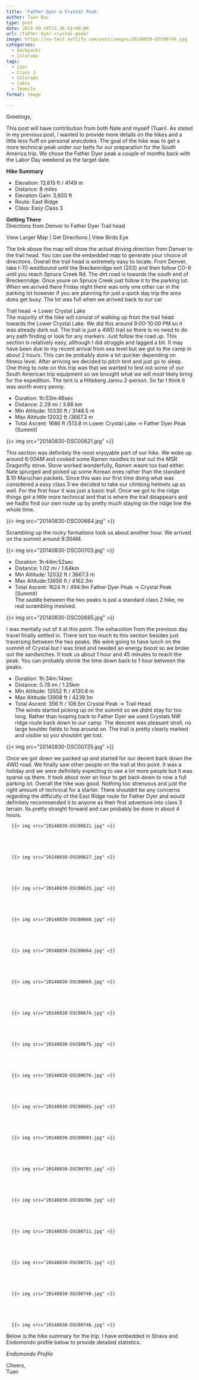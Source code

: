 ```yaml
---
title: 'Father Dyer & Crystal Peak'
author: Tuan Bui
type: post
date: 2014-09-18T21:36:51+00:00
url: /father-dyer-crystal-peak/
image: https://eu-test.netlify.com/post/images/20140830-DSC00740.jpg
categories:
  - Backpacks
  - Colorado
tags:
  - 13er
  - Class 3
  - Colorado
  - lakes
  - Tenmile
format: image

---
```

Greetings,

This post will have contribution from both Nate and myself (Tuan). As stated in my previous post, I wanted to provide more details on the hikes and a little less fluff on personal anecdotes. The goal of the hike was to get a more technical peak under our belts for our preparation for the South America trip. We chose the Father Dyer peak a couple of months back with the Labor Day weekend as the target date.

**Hike Summary**

  * Elevation: 13,615 ft / 4149 m
  * Distance: 8 miles
  * Elevation Gain: 3,600 ft
  * Route: East Ridge
  * Class: Easy Class 3

**Getting There**  
Directions from Denver to Father Dyer Trail head




View Larger Map | Get Directions | View Birds Eye





The link above the map will show the actual driving direction from Denver to the trail head. You can use the embedded map to generate your choice of directions. Overall the trail head is extremely easy to locate. From Denver, take I-70 westbound until the Breckenridge exit (203) and then follow CO-9 until you reach Spruce Creek Rd. The dirt road is towards the south end of Breckenridge. Once youre on Spruce Creek just follow it to the parking lot. When we arrived there Friday night there was only one other car in the parking lot however if you are planning for just a quick day trip the area does get busy. The lot was full when we arrived back to our car.




Trail head -> Lower Crystal Lake  
The majority of the hike will consist of walking up from the trail head towards the Lower Crystal Lake. We did this around 9:00-10:00 PM so it was already dark out. The trail is just a 4WD trail so there is no need to do any path finding or look for any markers. Just follow the road up. This section is relatively easy, although I did struggle and lagged a bit. It may have been due to my recent arrival from sea level but we got to the camp in about 2 hours. This can be probably done a lot quicker depending on fitness level. After arriving we decided to pitch tent and just go to sleep. One thing to note on this trip was that we wanted to test out some of our South American trip equipment so we brought what we will most likely bring for the expedition. The tent is a Hilleberg Jannu 2-person. So far I think it was worth every penny.

  * Duration: 1h:53m:46sec
  * Distance: 2.29 mi / 3.68 km
  * Min Altitude: 10330 ft / 3148.5 m
  * Max Altitude:12032 ft /3667.3 m
  * Total Ascent: 1686 ft /513.8 m
Lower Crystal Lake -> Father Dyer Peak (Summit)

  {{< img src="20140830-DSC00621.jpg" >}}
		      


This section was definitely the most enjoyable part of our hike. We woke up around 6:00AM and cooked some Ramen noodles to test out the MSR Dragonfly stove. Stove worked wonderfully, Ramen wasnt too bad either. Nate splurged and picked up some Korean ones rather than the standard $.10 Maruchan packets. Since this was our first time doing what was considered a easy class 3 we decided to take our climbing helmets up as well. For the first hour it was just a basic trail. Once we got to the ridge things got a little more technical and that is where the trail disappears and we hadto find our own route up by pretty much staying on the ridge line the whole time.


  {{< img src="20140830-DSC00664.jpg" >}}
		      


Scrambling up the rocky formations took us about another hour. We arrived on the summit around 9:30AM.


  {{< img src="20140830-DSC00703.jpg" >}}
		      


  * Duration: 1h:44m:52sec
  * Distance: 1.02 mi / 1.64km
  * Min Altitude: 12032 ft / 3667.3 m
  * Max Altitude:13656 ft / 4162.3m
  * Total Ascent: 1624 ft / 494.9m
Father Dyer Peak -> Crystal Peak (Summit)  
The saddle between the two peaks is just a standard class 2 hike, no real scrambling involved.


  {{< img src="20140830-DSC00685.jpg" >}}
		      


I was mentally out of it at this point. The exhaustion from the previous day travel finally settled in. There isnt too much to this section besides just traversing between the two peaks. We were going to have lunch on the summit of Crystal but I was tired and needed an energy boost so we broke out the sandwiches. It took us about 1 hour and 45 minutes to reach the peak. You can probably shrink the time down back to 1 hour between the peaks.

  * Duration: 1h:34m:14sec
  * Distance: 0.78 mi / 1.25km
  * Min Altitude: 13552 ft / 4130.6 m
  * Max Altitude:13908 ft / 4239.1m
  * Total Ascent: 356 ft / 108.5m
Crystal Peak -> Trail Head  
The winds started picking up on the summit so we didnt stay for too long. Rather than looping back to Father Dyer we used Crystals NW ridge route back down to our camp. The descent was pleasant stroll, no large boulder fields to hop around on. The trail is pretty clearly marked and visible so you shouldnt get lost.


  {{< img src="20140830-DSC00735.jpg" >}}
		      


Once we got down we packed up and started for our decent back down the 4WD road. We finally saw other people on the trail at this point. It was a holiday and we were definitely expecting to see a lot more people but it was sparse up there. It took about over an hour to get back down to now a full parking lot. Overall the hike was good. Nothing too strenuous and just the right amount of technical for a starter. There shouldnt be any concerns regarding the difficulty of the East Ridge route for Father Dyer and would definitely recommended it to anyone as their first adventure into class 3 terrain. Its pretty straight forward and can probably be done in about 4 hours.





      {{< img src="20140830-DSC00621.jpg" >}}
                
    



      {{< img src="20140830-DSC00627.jpg" >}}
                
    



      {{< img src="20140830-DSC00635.jpg" >}}
                
    



      {{< img src="20140830-DSC00660.jpg" >}}
                
    



      {{< img src="20140830-DSC00664.jpg" >}}
                
    



      {{< img src="20140830-DSC00669.jpg" >}}
                
    



      {{< img src="20140830-DSC00674.jpg" >}}
                
    



      {{< img src="20140830-DSC00675.jpg" >}}
                
    



      {{< img src="20140830-DSC00676.jpg" >}}
                
    



      {{< img src="20140830-DSC00685.jpg" >}}
                
    



      {{< img src="20140830-DSC00693.jpg" >}}
                
    



      {{< img src="20140830-DSC00703.jpg" >}}
                
    



      {{< img src="20140830-DSC00706.jpg" >}}
                
    



      {{< img src="20140830-DSC00711.jpg" >}}
                
    



      {{< img src="20140830-DSC00735.jpg" >}}
                
    



      {{< img src="20140830-DSC00740.jpg" >}}
                
    



      {{< img src="20140830-DSC00746.jpg" >}}
                
    






Below is the hike summary for the trip. I have embedded in Strava and Endomondo profile below to provide detailed statistics.

_Endomondo Profile_



Cheers,  
Tuan